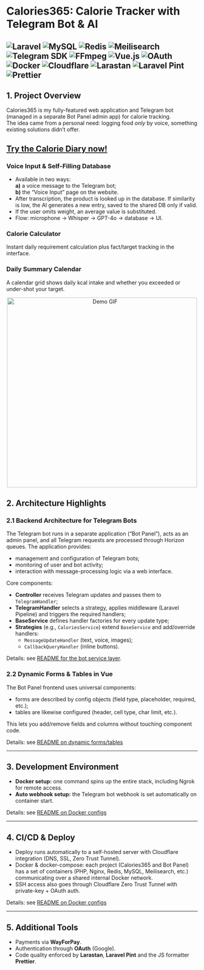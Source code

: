 # Calories365: Calorie Tracker with Telegram Bot & AI
![Laravel](https://img.shields.io/badge/laravel-black?logo=laravel)
![MySQL](https://img.shields.io/badge/MySQL-black?logo=MySQL)
![Redis](https://img.shields.io/badge/Redis-black?logo=Redis)
![Meilisearch](https://img.shields.io/badge/Meilisearch-black?logo=Meilisearch)
![Telegram SDK](https://img.shields.io/badge/Telegram%20SDK-black?logo=Telegram)
![FFmpeg](https://img.shields.io/badge/FFmpeg-black?logo=FFmpeg)
![Vue.js](https://img.shields.io/badge/Vue.js-black?logo=Vue.js)
![OAuth](https://img.shields.io/badge/OAuth-black?logo=Google)
![Docker](https://img.shields.io/badge/Docker-black?logo=Docker)
![Cloudflare](https://img.shields.io/badge/Cloudflare-black?logo=Cloudflare)
![Larastan](https://img.shields.io/badge/Larastan-black?logo=laravel)
![Laravel Pint](https://img.shields.io/badge/Laravel%20Pint-black?logo=laravel)
![Prettier](https://img.shields.io/badge/Prettier-black?logo=prettier)
---

## 1. Project Overview

Calories365 is my fully-featured web application and Telegram bot (managed in a separate Bot Panel admin app) for calorie tracking.  
The idea came from a personal need: logging food *only* by voice, something existing solutions didn’t offer.

## [Try the Calorie Diary now!](https://calculator.calories365.com)

### Voice Input & Self-Filling Database

- Available in two ways:  
  **a)** a voice message to the Telegram bot;  
  **b)** the “Voice Input” page on the website.
- After transcription, the product is looked up in the database. If similarity is low, the AI generates a new entry, saved to the shared DB only if valid.
- If the user omits weight, an average value is substituted.
- Flow: microphone → Whisper → GPT-4o → database → UI.

### Calorie Calculator
Instant daily requirement calculation plus fact/target tracking in the interface.

### Daily Summary Calendar
A calendar grid shows daily kcal intake and whether you exceeded or under-shot your target.

<p align="center">
  <img src="./public/cal.gif" width="500" alt="Demo GIF">
</p>

## 2. Architecture Highlights

### 2.1 Backend Architecture for Telegram Bots

The Telegram bot runs in a separate application (“Bot Panel”), acts as an admin panel, and all Telegram requests are processed through Horizon queues. The application provides:

* management and configuration of Telegram bots;
* monitoring of user and bot activity;
* interaction with message-processing logic via a web interface.

Core components:

* **Controller** receives Telegram updates and passes them to `TelegramHandler`;
* **TelegramHandler** selects a strategy, applies middleware (Laravel Pipeline) and triggers the required handlers;
* **BaseService** defines handler factories for every update type;
* **Strategies** (e.g., `CaloriesService`) extend `BaseService` and add/override handlers:
    * `MessageUpdateHandler` (text, voice, images);
    * `CallbackQueryHandler` (inline buttons).

Details: see [README for the bot service layer](./README.BotPanelArchitecture.en.md).

### 2.2 Dynamic Forms & Tables in Vue

The Bot Panel frontend uses universal components:

* forms are described by config objects (field type, placeholder, required, etc.);
* tables are likewise configured (header, cell type, char limit, etc.).

This lets you add/remove fields and columns without touching component code.

Details: see [README on dynamic forms/tables](./README.DynamicFormsAndTables.en.md)

---

## 3. Development Environment

- **Docker setup:** one command spins up the entire stack, including Ngrok for remote access.
- **Auto webhook setup:** the Telegram bot webhook is set automatically on container start.

Details: see [README on Docker configs](https://github.com/Calories365/Configs/blob/main/README.en.md)

---

## 4. CI/CD & Deploy

* Deploy runs automatically to a self-hosted server with Cloudflare integration (DNS, SSL, Zero Trust Tunnel).
* Docker & docker-compose: each project (Calories365 and Bot Panel) has a set of containers (PHP, Nginx, Redis, MySQL, Meilisearch, etc.) communicating over a shared internal Docker network.
* SSH access also goes through Cloudflare Zero Trust Tunnel with private-key + OAuth auth.

Details: see [README on Docker configs](https://github.com/Calories365/Configs/blob/main/README.en.md)

---

## 5. Additional Tools

* Payments via **WayForPay**.
* Authentication through **OAuth** (Google).
* Code quality enforced by **Larastan**, **Laravel Pint** and the JS formatter **Prettier**.
